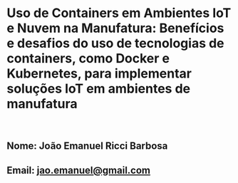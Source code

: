 # **Uso de Containers em Ambientes IoT e Nuvem na Manufatura**: Benefícios e desafios do uso de tecnologias de containers, como Docker e Kubernetes, para implementar soluções IoT em ambientes de manufatura

<br>

## Nome: João Emanuel Ricci Barbosa

## Email: <jao.emanuel@gmail.com>
